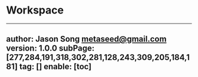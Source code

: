 # Workspace
---
author: Jason Song <metaseed@gmail.com>
version: 1.0.0
subPage: [277,284,191,318,302,281,128,243,309,205,184,181]
tag: []
enable: [toc]
---
